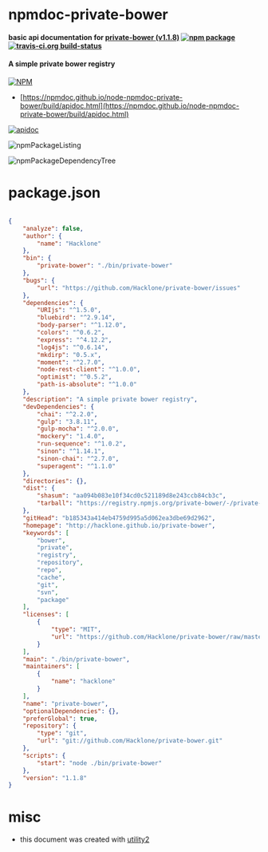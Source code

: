 # npmdoc-private-bower

#### basic api documentation for  [private-bower (v1.1.8)](http://hacklone.github.io/private-bower)  [![npm package](https://img.shields.io/npm/v/npmdoc-private-bower.svg?style=flat-square)](https://www.npmjs.org/package/npmdoc-private-bower) [![travis-ci.org build-status](https://api.travis-ci.org/npmdoc/node-npmdoc-private-bower.svg)](https://travis-ci.org/npmdoc/node-npmdoc-private-bower)

#### A simple private bower registry

[![NPM](https://nodei.co/npm/private-bower.png?downloads=true&downloadRank=true&stars=true)](https://www.npmjs.com/package/private-bower)

- [https://npmdoc.github.io/node-npmdoc-private-bower/build/apidoc.html](https://npmdoc.github.io/node-npmdoc-private-bower/build/apidoc.html)

[![apidoc](https://npmdoc.github.io/node-npmdoc-private-bower/build/screenCapture.buildCi.browser.%252Ftmp%252Fbuild%252Fapidoc.html.png)](https://npmdoc.github.io/node-npmdoc-private-bower/build/apidoc.html)

![npmPackageListing](https://npmdoc.github.io/node-npmdoc-private-bower/build/screenCapture.npmPackageListing.svg)

![npmPackageDependencyTree](https://npmdoc.github.io/node-npmdoc-private-bower/build/screenCapture.npmPackageDependencyTree.svg)



# package.json

```json

{
    "analyze": false,
    "author": {
        "name": "Hacklone"
    },
    "bin": {
        "private-bower": "./bin/private-bower"
    },
    "bugs": {
        "url": "https://github.com/Hacklone/private-bower/issues"
    },
    "dependencies": {
        "URIjs": "^1.5.0",
        "bluebird": "^2.9.14",
        "body-parser": "^1.12.0",
        "colors": "^0.6.2",
        "express": "^4.12.2",
        "log4js": "^0.6.14",
        "mkdirp": "0.5.x",
        "moment": "^2.7.0",
        "node-rest-client": "^1.0.0",
        "optimist": "^0.5.2",
        "path-is-absolute": "^1.0.0"
    },
    "description": "A simple private bower registry",
    "devDependencies": {
        "chai": "^2.2.0",
        "gulp": "3.8.11",
        "gulp-mocha": "^2.0.0",
        "mockery": "1.4.0",
        "run-sequence": "^1.0.2",
        "sinon": "^1.14.1",
        "sinon-chai": "^2.7.0",
        "superagent": "^1.1.0"
    },
    "directories": {},
    "dist": {
        "shasum": "aa094b083e10f34cd0c521189d8e243ccb84cb3c",
        "tarball": "https://registry.npmjs.org/private-bower/-/private-bower-1.1.8.tgz"
    },
    "gitHead": "b185343a414eb4759d995a5d062ea3dbe69d2962",
    "homepage": "http://hacklone.github.io/private-bower",
    "keywords": [
        "bower",
        "private",
        "registry",
        "repository",
        "repo",
        "cache",
        "git",
        "svn",
        "package"
    ],
    "licenses": [
        {
            "type": "MIT",
            "url": "https://github.com/Hacklone/private-bower/raw/master/LICENSE"
        }
    ],
    "main": "./bin/private-bower",
    "maintainers": [
        {
            "name": "hacklone"
        }
    ],
    "name": "private-bower",
    "optionalDependencies": {},
    "preferGlobal": true,
    "repository": {
        "type": "git",
        "url": "git://github.com/Hacklone/private-bower.git"
    },
    "scripts": {
        "start": "node ./bin/private-bower"
    },
    "version": "1.1.8"
}
```



# misc
- this document was created with [utility2](https://github.com/kaizhu256/node-utility2)
